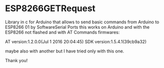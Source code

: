 # ESP8266GETRequest
Library in c for Arduino that allows to send basic commands from Arduino to ESP8266 01 by SoftwareSerial Ports
this works on Arduino and with the ESP8266 not flashed and with AT Commands firmwares:

AT version:1.2.0.0(Jul  1 2016 20:04:45)
SDK version:1.5.4.1(39cb9a32)

maybe also with another but I have tried only with this one.

Thank you!

